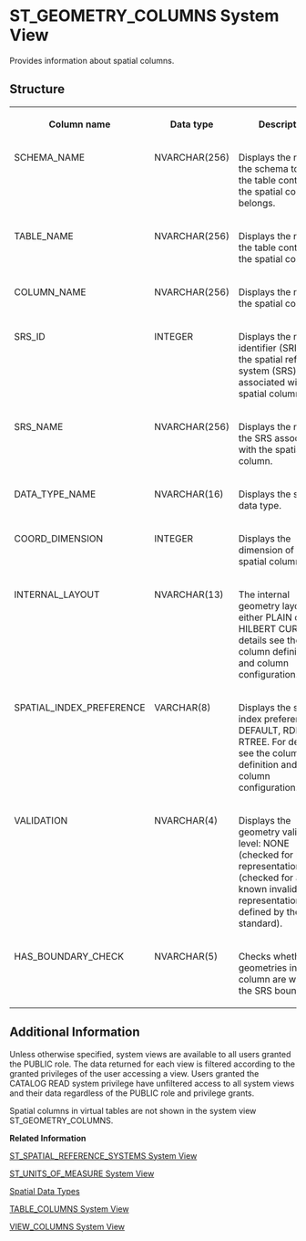 <!-- loiod23480cdd2951014bc59de575a0b05fa -->

# ST\_GEOMETRY\_COLUMNS System View

Provides information about spatial columns.



<a name="loiod23480cdd2951014bc59de575a0b05fa___s_t__g_e_o_m_e_t_r_y__c_o_l_u_m_n_s_1struct_ST_GEOMETRY_COLUMNS"/>

## Structure


<table>
<tr>
<th valign="top">

Column name

</th>
<th valign="top">

Data type

</th>
<th valign="top">

Description

</th>
</tr>
<tr>
<td valign="top">

SCHEMA\_NAME

</td>
<td valign="top">

NVARCHAR\(256\)

</td>
<td valign="top">

Displays the name of the schema to which the table containing the spatial column belongs.

</td>
</tr>
<tr>
<td valign="top">

TABLE\_NAME

</td>
<td valign="top">

NVARCHAR\(256\)

</td>
<td valign="top">

Displays the name of the table containing the spatial column.

</td>
</tr>
<tr>
<td valign="top">

COLUMN\_NAME

</td>
<td valign="top">

NVARCHAR\(256\)

</td>
<td valign="top">

Displays the name of the spatial column.

</td>
</tr>
<tr>
<td valign="top">

SRS\_ID

</td>
<td valign="top">

INTEGER

</td>
<td valign="top">

Displays the numeric identifier \(SRID\) for the spatial reference system \(SRS\) associated with the spatial column.

</td>
</tr>
<tr>
<td valign="top">

SRS\_NAME

</td>
<td valign="top">

NVARCHAR\(256\)

</td>
<td valign="top">

Displays the name of the SRS associated with the spatial column.

</td>
</tr>
<tr>
<td valign="top">

DATA\_TYPE\_NAME

</td>
<td valign="top">

NVARCHAR\(16\)

</td>
<td valign="top">

Displays the spatial data type.

</td>
</tr>
<tr>
<td valign="top">

COORD\_DIMENSION

</td>
<td valign="top">

INTEGER

</td>
<td valign="top">

Displays the dimension of the spatial column.

</td>
</tr>
<tr>
<td valign="top">

INTERNAL\_LAYOUT

</td>
<td valign="top">

NVARCHAR\(13\)

</td>
<td valign="top">

The internal geometry layout, either PLAIN or HILBERT CURVE. For details see the column definition and column configuration.

</td>
</tr>
<tr>
<td valign="top">

SPATIAL\_INDEX\_PREFERENCE

</td>
<td valign="top">

VARCHAR\(8\)

</td>
<td valign="top">

Displays the spatial index preference: DEFAULT, RDICT, or RTREE. For details see the column definition and the column configuration.

</td>
</tr>
<tr>
<td valign="top">

VALIDATION

</td>
<td valign="top">

NVARCHAR\(4\)

</td>
<td valign="top">

Displays the geometry validation level: NONE \(checked for bad representation\)/FULL \(checked for all known invalid representations as defined by the OGC standard\).

</td>
</tr>
<tr>
<td valign="top">

HAS\_BOUNDARY\_CHECK

</td>
<td valign="top">

NVARCHAR\(5\)

</td>
<td valign="top">

Checks whether the geometries in the column are within the SRS boundaries

</td>
</tr>
</table>



<a name="loiod23480cdd2951014bc59de575a0b05fa___r_e_o_r_g__p_l_a_n_1fulldesc_REORG_PLAN"/>

## Additional Information

Unless otherwise specified, system views are available to all users granted the PUBLIC role. The data returned for each view is filtered according to the granted privileges of the user accessing a view. Users granted the CATALOG READ system privilege have unfiltered access to all system views and their data regardless of the PUBLIC role and privilege grants.

Spatial columns in virtual tables are not shown in the system view ST\_GEOMETRY\_COLUMNS.

**Related Information**  


[ST\_SPATIAL\_REFERENCE\_SYSTEMS System View](st-spatial-reference-systems-system-view-d23499b.md "Provides information about spatial reference systems.")

[ST\_UNITS\_OF\_MEASURE System View](st-units-of-measure-system-view-d234b23.md "Provides information about spatial units of measure.")

[Spatial Data Types](../../010-SQL-Reference/spatial-data-types-8efe5a4.md "Spatial data types are used to store values that contain spatial data, such as points, lines, or polygons.")

[TABLE\_COLUMNS System View](table-columns-system-view-2100d33.md "Provides information about available table columns.")

[VIEW\_COLUMNS System View](view-columns-system-view-21028f1.md "Lists available view columns.")

